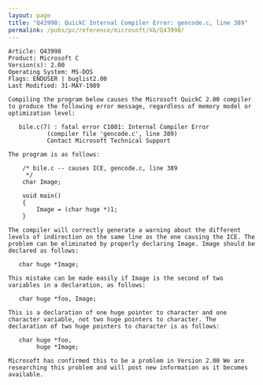 ```yaml
---
layout: page
title: "Q43998: QuickC Internal Compiler Error: gencode.c, line 389"
permalink: /pubs/pc/reference/microsoft/kb/Q43998/
---
```


	Article: Q43998
	Product: Microsoft C
	Version(s): 2.00
	Operating System: MS-DOS
	Flags: ENDUSER | buglist2.00
	Last Modified: 31-MAY-1989
	
	Compiling the program below causes the Microsoft QuickC 2.00 compiler
	to produce the following error message, regardless of memory model or
	optimization level:
	
	   bile.c(7) : fatal error C1001: Internal Compiler Error
	           (compiler file 'gencode.c', line 389)
	           Contact Microsoft Technical Support
	
	The program is as follows:
	
	    /* bile.c -- causes ICE, gencode.c, line 389
	     */
	    char Image;
	
	    void main()
	    {
	        Image = (char huge *)1;
	    }
	
	The compiler will correctly generate a warning about the different
	levels of indirection on the same line as the one causing the ICE. The
	problem can be eliminated by properly declaring Image. Image should be
	declared as follows:
	
	   char huge *Image;
	
	This mistake can be made easily if Image is the second of two
	variables in a declaration, as follows:
	
	   char huge *foo, Image;
	
	This is a declaration of one huge pointer to character and one
	character variable, not two huge pointers to character. The
	declaration of two huge pointers to character is as follows:
	
	   char huge *foo,
	        huge *Image;
	
	Microsoft has confirmed this to be a problem in Version 2.00 We are
	researching this problem and will post new information as it becomes
	available.
